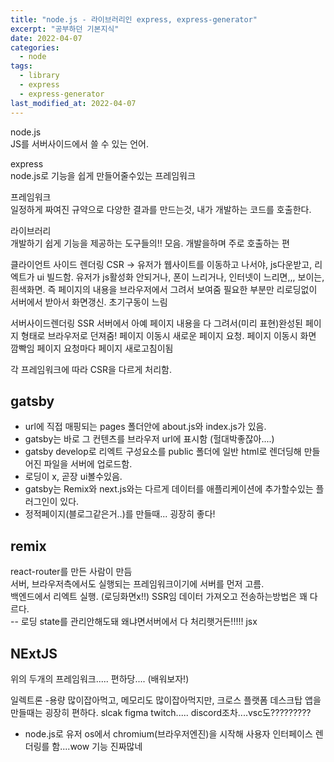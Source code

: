 ```yaml
---
title: "node.js - 라이브러리인 express, express-generator"
excerpt: "공부하던 기본지식"
date: 2022-04-07
categories:
  - node
tags:
  - library
  - express
  - express-generator
last_modified_at: 2022-04-07
---
```


node.js  
JS를 서버사이드에서 쓸 수 있는 언어.

express  
node.js로 기능을 쉽게 만들어줄수있는 프레임워크

프레임워크  
일정하게 짜여진 규약으로 다양한 결과를 만드는것, 내가 개발하는 코드를 호출한다.

라이브러리  
개발하기 쉽게 기능을 제공하는 도구들의!! 모음. 개발을하며 주로 호출하는 편

클라이언트 사이드 렌더링 CSR
-> 유저가 웹사이트를 이동하고 나서야, js다운받고, 리엑트가 ui 빌드함.
유저가 js활성화 안되거나, 폰이 느리거나, 인터넷이 느리면,,,
보이는, 흰색화면. 즉 페이지의 내용을 브라우저에서 그려서 보여줌
필요한 부분만 리로딩없이 서버에서 받아서 화면갱신. 초기구동이 느림

서버사이드렌더링 SSR 서버에서 아예 페이지 내용을 다 그려서(미리 표현)완성된 페이지 형태로 브라우저로 던져줌! 페이지 이동시 새로운 페이지 요청.
페이지 이동시 화면 깜빡임
페이지 요청마다 페이지 새로고침이됨

각 프레임워크에 따라 CSR을 다르게 처리함.

## gatsby

- url에 직접 매핑되는 pages 폴더안에 about.js와 index.js가 있음.
- gatsby는 바로 그 컨텐츠를 브라우저 url에 표시함 (헐대박좋잖아....)
- gatsby develop로 리엑트 구성요소를 public 폴더에 일반 html로 렌더딩해 만들어진 파일을 서버에 업로드함.
- 로딩이 x, 곧장 ui볼수있음.
- gatsby는 Remix와 next.js와는 다르게 데이터를 애플리케이션에 추가할수있는 플러그인이 있다.
- 정적페이지(블로그같은거..)를 만들때... 굉장히 좋다!

## remix

react-router를 만든 사람이 만듬  
서버, 브라우저측에서도 실행되는 프레임워크이기에 서버를 먼저 고름.  
백엔드에서 리엑트 실행. (로딩화면x!!) SSR임
데이터 가져오고 전송하는방법은 꽤 다르다.  
-- 로딩 state를 관리안해도돼 왜냐면서버에서 다 처리햇거든!!!!!
jsx

## NExtJS

위의 두개의 프레임워크.....
편하당.... (배워보자!)

일렉트론 -용량 많이잡아먹고, 메모리도 많이잡아먹지만, 크로스 플랫폼 데스크탑 앱을 만들때는 굉장히 편하다.
slcak
figma
twitch.....
discord조차....vsc도?????????

- node.js로 유저 os에서 chromium(브라우저엔진)을 시작해 사용자 인터페이스 렌더링를 함....wow 기능 진짜많네
